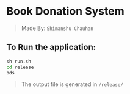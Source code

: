 # Book Donation System

> Made By: `Shimanshu Chauhan` 


## To Run the application:
```cmd
sh run.sh
cd release
bds
```
> The output file is generated in `/release/`

